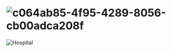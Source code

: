 # ![c064ab85-4f95-4289-8056-cb00adca208f](https://github.com/01010101010101011010010101101/DiagramaHospital/assets/166523536/fecf28fc-0746-4b56-b5db-e418a388be37)

![Hospital](https://github.com/01010101010101011010010101101/DiagramaHospital/assets/166523536/779d036d-d949-4d6f-ae58-63e4002b2498)
